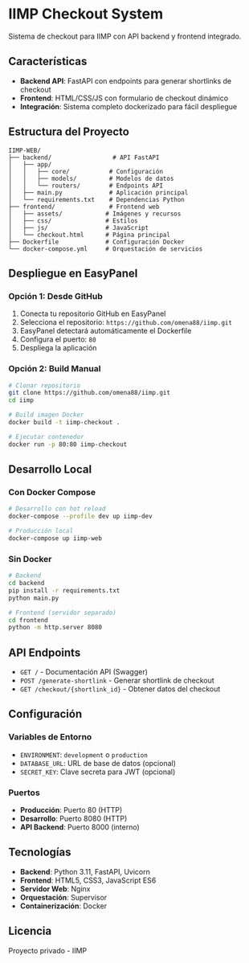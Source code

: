 # IIMP Checkout System

Sistema de checkout para IIMP con API backend y frontend integrado.

## Características

- **Backend API**: FastAPI con endpoints para generar shortlinks de checkout
- **Frontend**: HTML/CSS/JS con formulario de checkout dinámico
- **Integración**: Sistema completo dockerizado para fácil despliegue

## Estructura del Proyecto

```
IIMP-WEB/
├── backend/                 # API FastAPI
│   ├── app/
│   │   ├── core/           # Configuración
│   │   ├── models/         # Modelos de datos
│   │   └── routers/        # Endpoints API
│   ├── main.py             # Aplicación principal
│   └── requirements.txt    # Dependencias Python
├── frontend/               # Frontend web
│   ├── assets/            # Imágenes y recursos
│   ├── css/               # Estilos
│   ├── js/                # JavaScript
│   └── checkout.html      # Página principal
├── Dockerfile             # Configuración Docker
└── docker-compose.yml     # Orquestación de servicios
```

## Despliegue en EasyPanel

### Opción 1: Desde GitHub

1. Conecta tu repositorio GitHub en EasyPanel
2. Selecciona el repositorio: `https://github.com/omena88/iimp.git`
3. EasyPanel detectará automáticamente el Dockerfile
4. Configura el puerto: `80`
5. Despliega la aplicación

### Opción 2: Build Manual

```bash
# Clonar repositorio
git clone https://github.com/omena88/iimp.git
cd iimp

# Build imagen Docker
docker build -t iimp-checkout .

# Ejecutar contenedor
docker run -p 80:80 iimp-checkout
```

## Desarrollo Local

### Con Docker Compose

```bash
# Desarrollo con hot reload
docker-compose --profile dev up iimp-dev

# Producción local
docker-compose up iimp-web
```

### Sin Docker

```bash
# Backend
cd backend
pip install -r requirements.txt
python main.py

# Frontend (servidor separado)
cd frontend
python -m http.server 8080
```

## API Endpoints

- `GET /` - Documentación API (Swagger)
- `POST /generate-shortlink` - Generar shortlink de checkout
- `GET /checkout/{shortlink_id}` - Obtener datos del checkout

## Configuración

### Variables de Entorno

- `ENVIRONMENT`: `development` o `production`
- `DATABASE_URL`: URL de base de datos (opcional)
- `SECRET_KEY`: Clave secreta para JWT (opcional)

### Puertos

- **Producción**: Puerto 80 (HTTP)
- **Desarrollo**: Puerto 8080 (HTTP)
- **API Backend**: Puerto 8000 (interno)

## Tecnologías

- **Backend**: Python 3.11, FastAPI, Uvicorn
- **Frontend**: HTML5, CSS3, JavaScript ES6
- **Servidor Web**: Nginx
- **Orquestación**: Supervisor
- **Containerización**: Docker

## Licencia

Proyecto privado - IIMP